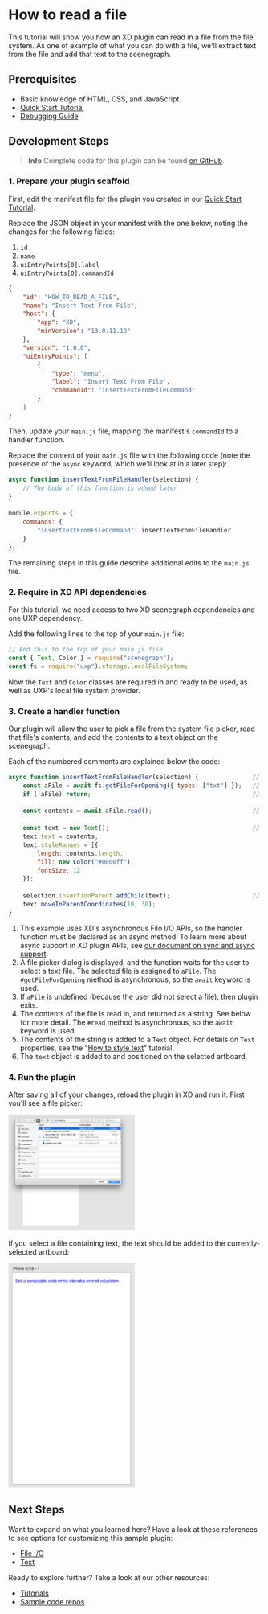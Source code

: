 # How to read a file

This tutorial will show you how an XD plugin can read in a file from the file system. As one of example of what you can do with a file, we'll extract text from the file and add that text to the scenegraph.


## Prerequisites
- Basic knowledge of HTML, CSS, and JavaScript.
- [Quick Start Tutorial](/guides/quick-start-guide)
- [Debugging Guide](/guides/debugging-guide)

## Development Steps

> **Info**
> Complete code for this plugin can be found [on GitHub](https://github.com/AdobeXD/Plugin-Samples/tree/master/how-to-import).


### 1. Prepare your plugin scaffold

First, edit the manifest file for the plugin you created in our [Quick Start Tutorial](/guides/quick-start-guide).

Replace the JSON object in your manifest with the one below, noting the changes for the following fields:

1. `id`
1. `name`
1. `uiEntryPoints[0].label`
1. `uiEntryPoints[0].commandId`

```json
{
    "id": "HOW_TO_READ_A_FILE",
    "name": "Insert Text from File",
    "host": {
        "app": "XD",
        "minVersion": "13.0.11.19"
    },
    "version": "1.0.0",
    "uiEntryPoints": [
        {
            "type": "menu",
            "label": "Insert Text From File",
            "commandId": "insertTextFromFileCommand"
        }
    ]
}
```


Then, update your `main.js` file, mapping the manifest's `commandId` to a handler function.

Replace the content of your `main.js` file with the following code (note the presence of the `async` keyword, which we'll look at in a later step):

```js
async function insertTextFromFileHandler(selection) {
    // The body of this function is added later
}

module.exports = {
    commands: {
        "insertTextFromFileCommand": insertTextFromFileHandler
    }
};
```

The remaining steps in this guide describe additional edits to the `main.js` file.


### 2. Require in XD API dependencies

For this tutorial, we need access to two XD scenegraph dependencies and one UXP dependency.

Add the following lines to the top of your `main.js` file:

```js
// Add this to the top of your main.js file
const { Text, Color } = require("scenegraph");
const fs = require("uxp").storage.localFileSystem;
```

Now the `Text` and `Color` classes are required in and ready to be used, as well as UXP's local file system provider.


### 3. Create a handler function

Our plugin will allow the user to pick a file from the system file picker, read that file's contents, and add the contents to a text object on the scenegraph.

Each of the numbered comments are explained below the code:

```js
async function insertTextFromFileHandler(selection) {               // [1]
    const aFile = await fs.getFileForOpening({ types: ["txt"] });   // [2]
    if (!aFile) return;                                             // [3]

    const contents = await aFile.read();                            // [4]

    const text = new Text();                                        // [5]
    text.text = contents;
    text.styleRanges = [{
        length: contents.length,
        fill: new Color("#0000ff"),
        fontSize: 12
    }];

    selection.insertionParent.addChild(text);                       // [6]
    text.moveInParentCoordinates(10, 30);
}
```

1. This example uses XD's asynchronous Filo I/O APIs, so the handler function must be declared as an async method. To learn more about async support in XD plugin APIs, see [our document on sync and async support](/Users/arnwine/Desktop/plugin-docs/reference/javascript/sync-async.md).
2. A file picker dialog is displayed, and the function waits for the user to select a text file. The selected file is assigned to `aFile`. The `#getFileForOpening` method is asynchronous, so the `await` keyword is used.
3. If `aFile` is undefined (because the user did not select a file), then plugin exits.
4. The contents of the file is read in, and returned as a string. See below for more detail. The `#read` method is asynchronous, so the `await` keyword is used.
5. The contents of the string is added to a `Text` object. For details on `Text` properties, see the "[How to style text](/guides/how-to-style-text-guide)" tutorial.
6. The `text` object is added to and positioned on the selected artboard.


### 4. Run the plugin

After saving all of your changes, reload the plugin in XD and run it. First you'll see a file picker:

<img src="/images/readme-assets/filepicker.png" width="50%" height="50%">

If you select a file containing text, the text should be added to the currently-selected artboard:

<img src="/images/readme-assets/displayed-results.png" width="50%" height="50%">


## Next Steps

Want to expand on what you learned here? Have a look at these references to see options for customizing this sample plugin:

- [File I/O](/reference/uxp/using-file-apis.md)
- [Text](/reference/scenegraph.md#text)


Ready to explore further? Take a look at our other resources:

- [Tutorials](/guides)
- [Sample code repos](https://github.com/AdobeXD/plugin-samples)